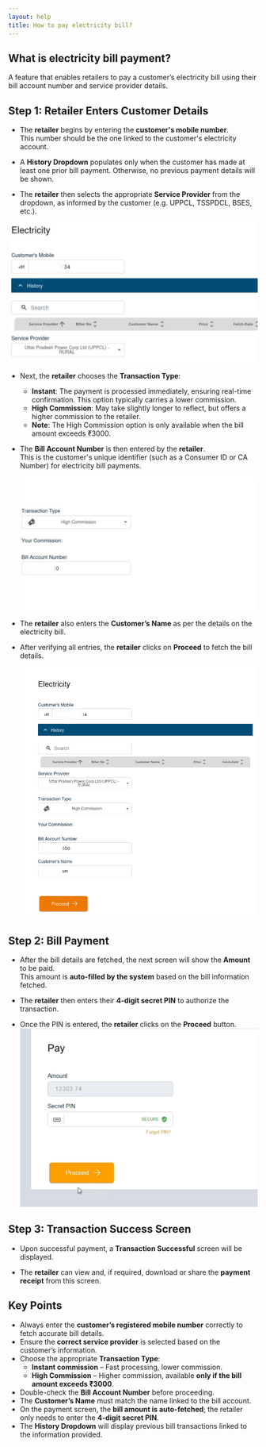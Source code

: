 ```yaml
---
layout: help
title: How to pay electricity bill?
---
```


## What is electricity bill payment?

A feature that enables retailers to pay a customer’s electricity bill using their bill account number and service provider details.

## Step 1: Retailer Enters Customer Details

- The **retailer** begins by entering the **customer's mobile number**.  
  This number should be the one linked to the customer's electricity account.

- A **History Dropdown** populates only when the customer has made at least one prior bill payment. Otherwise, no previous payment details will be shown.

- The **retailer** then selects the appropriate **Service Provider** from the dropdown, as informed by the customer (e.g. UPPCL, TSSPDCL, BSES, etc.).

![customer details screen](../images/help/BBPS/How-to-Pay-Electricity-Bill/electricity_bill1.jpg)

- Next, the **retailer** chooses the **Transaction Type**:
  - **Instant**: The payment is processed immediately, ensuring real-time confirmation. This option typically carries a lower commission.
  - **High Commission**: May take slightly longer to reflect, but offers a higher commission to the retailer.
  - **Note**: The High Commission option is only available when the bill amount exceeds ₹3000. 

- The **Bill Account Number** is then entered by the **retailer**.  
  This is the customer's unique identifier (such as a Consumer ID or CA Number) for electricity bill payments.

  ![customer details screen](../images/help/BBPS/How-to-Pay-Electricity-Bill/electricity_billl2.jpg)


- The **retailer** also enters the **Customer’s Name** as per the details on the electricity bill.

- After verifying all entries, the **retailer** clicks on **Proceed** to fetch the bill details.

  ![customer details screen](../images/help/BBPS/How-to-Pay-Electricity-Bill/Electricity_bill3.png)

## Step 2: Bill Payment 

- After the bill details are fetched, the next screen will show the **Amount** to be paid.  
  This amount is **auto-filled by the system** based on the bill information fetched.

- The **retailer** then enters their **4-digit secret PIN** to authorize the transaction.

- Once the PIN is entered, the **retailer** clicks on the **Proceed** button.
  ![Bill Payment Authorization](../images/help/BBPS/How-to-Pay-Electricity-Bill/ELectricityBill2().png)

## Step 3: Transaction Success Screen

- Upon successful payment, a **Transaction Successful** screen will be displayed.

- The **retailer** can view and, if required, download or share the **payment receipt** from this screen.

## Key Points 

- Always enter the **customer’s registered mobile number** correctly to fetch accurate bill details.
- Ensure the **correct service provider** is selected based on the customer’s information.
- Choose the appropriate **Transaction Type**:
  - **Instant commission** – Fast processing, lower commission.
  - **High Commission** – Higher commission, available **only if the bill amount exceeds ₹3000**.
- Double-check the **Bill Account Number** before proceeding.
- The **Customer’s Name** must match the name linked to the bill account.
- On the payment screen, the **bill amount is auto-fetched**; the retailer only needs to enter the **4-digit secret PIN**.
- The **History Dropdown** will display previous bill transactions linked to the information provided.


